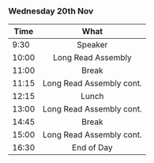 ### Wednesday 20th Nov

| Time  |           What           |
| ----- | :----------------------: |
| 9:30  |         Speaker          |
| 10:00 |    Long Read Assembly    |
| 11:00 |          Break           |
| 11:15 | Long Read Assembly cont. |
| 12:15 |          Lunch           |
| 13:00 | Long Read Assembly cont. |
| 14:45 |          Break           |
| 15:00 | Long Read Assembly cont. |
| 16:30 |        End of Day        |
